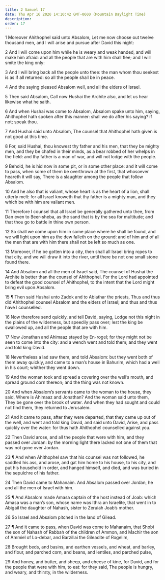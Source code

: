 ```yaml
---
title: 2 Samuel 17
date: Thu Apr 16 2020 14:10:42 GMT-0600 (Mountain Daylight Time)
description: 
order: 17
---
```


<p>
  1 Moreover Ahithophel said unto Absalom, Let me now choose out twelve thousand
  men, and I will arise and pursue after David this night:
</p>
<p>
  2 And I will come upon him while he is weary and weak handed, and will make
  him afraid: and all the people that are with him shall flee; and I will smite
  the king only:
</p>
<p>
  3 And I will bring back all the people unto thee: the man whom thou seekest is
  as if all returned: so all the people shall be in peace.
</p>
<p>4 And the saying pleased Absalom well, and all the elders of Israel.</p>
<p>
  5 Then said Absalom, Call now Hushai the Archite also, and let us hear
  likewise what he saith.
</p>
<p>
  6 And when Hushai was come to Absalom, Absalom spake unto him, saying,
  Ahithophel hath spoken after this manner: shall we do after his saying? if
  not; speak thou.
</p>
<p>
  7 And Hushai said unto Absalom, The counsel that Ahithophel hath given is not
  good at this time.
</p>
<p>
  8 For, said Hushai, thou knowest thy father and his men, that they be mighty
  men, and they be chafed in their minds, as a bear robbed of her whelps in the
  field: and thy father is a man of war, and will not lodge with the people.
</p>
<p>
  9 Behold, he is hid now in some pit, or in some other place: and it will come
  to pass, when some of them be overthrown at the first, that whosoever heareth
  it will say, There is a slaughter among the people that follow Absalom.
</p>
<p>
  10 And he also that is valiant, whose heart is as the heart of a lion, shall
  utterly melt: for all Israel knoweth that thy father is a mighty man, and they
  which be with him are valiant men.
</p>
<p>
  11 Therefore I counsel that all Israel be generally gathered unto thee, from
  Dan even to Beer-sheba, as the sand that is by the sea for multitude; and that
  thou go to battle in thine own person.
</p>
<p>
  12 So shall we come upon him in some place where he shall be found, and we
  will light upon him as the dew falleth on the ground: and of him and of all
  the men that are with him there shall not be left so much as one.
</p>
<p>
  13 Moreover, if he be gotten into a city, then shall all Israel bring ropes to
  that city, and we will draw it into the river, until there be not one small
  stone found there.
</p>
<p>
  14 And Absalom and all the men of Israel said, The counsel of Hushai the
  Archite is better than the counsel of Ahithophel. For the Lord had appointed
  to defeat the good counsel of Ahithophel, to the intent that the Lord might
  bring evil upon Absalom.
</p>
<p>
  15 &#xB6; Then said Hushai unto Zadok and to Abiathar the priests, Thus and
  thus did Ahithophel counsel Absalom and the elders of Israel; and thus and
  thus have I counselled.
</p>
<p>
  16 Now therefore send quickly, and tell David, saying, Lodge not this night in
  the plains of the wilderness, but speedily pass over; lest the king be
  swallowed up, and all the people that are with him.
</p>
<p>
  17 Now Jonathan and Ahimaaz stayed by En-rogel; for they might not be seen to
  come into the city: and a wench went and told them; and they went and told
  king David.
</p>
<p>
  18 Nevertheless a lad saw them, and told Absalom: but they went both of them
  away quickly, and came to a man&#x2019;s house in Bahurim, which had a well in
  his court; whither they went down.
</p>
<p>
  19 And the woman took and spread a covering over the well&#x2019;s mouth, and
  spread ground corn thereon; and the thing was not known.
</p>
<p>
  20 And when Absalom&#x2019;s servants came to the woman to the house, they
  said, Where is Ahimaaz and Jonathan? And the woman said unto them, They be
  gone over the brook of water. And when they had sought and could not find
  them, they returned to Jerusalem.
</p>
<p>
  21 And it came to pass, after they were departed, that they came up out of the
  well, and went and told king David, and said unto David, Arise, and pass
  quickly over the water: for thus hath Ahithophel counselled against you.
</p>
<p>
  22 Then David arose, and all the people that were with him, and they passed
  over Jordan: by the morning light there lacked not one of them that was not
  gone over Jordan.
</p>
<p>
  23 &#xB6; And when Ahithophel saw that his counsel was not followed, he
  saddled his ass, and arose, and gat him home to his house, to his city, and
  put his household in order, and hanged himself, and died, and was buried in
  the sepulchre of his father.
</p>
<p>
  24 Then David came to Mahanaim. And Absalom passed over Jordan, he and all the
  men of Israel with him.
</p>
<p>
  25 &#xB6; And Absalom made Amasa captain of the host instead of Joab: which
  Amasa was a man&#x2019;s son, whose name was Ithra an Israelite, that went in
  to Abigail the daughter of Nahash, sister to Zeruiah Joab&#x2019;s mother.
</p>
<p>26 So Israel and Absalom pitched in the land of Gilead.</p>
<p>
  27 &#xB6; And it came to pass, when David was come to Mahanaim, that Shobi the
  son of Nahash of Rabbah of the children of Ammon, and Machir the son of Ammiel
  of Lo-debar, and Barzillai the Gileadite of Rogelim,
</p>
<p>
  28 Brought beds, and basins, and earthen vessels, and wheat, and barley, and
  flour, and parched corn, and beans, and lentiles, and parched pulse,
</p>
<p>
  29 And honey, and butter, and sheep, and cheese of kine, for David, and for
  the people that were with him, to eat: for they said, The people is hungry,
  and weary, and thirsty, in the wilderness.
</p>
